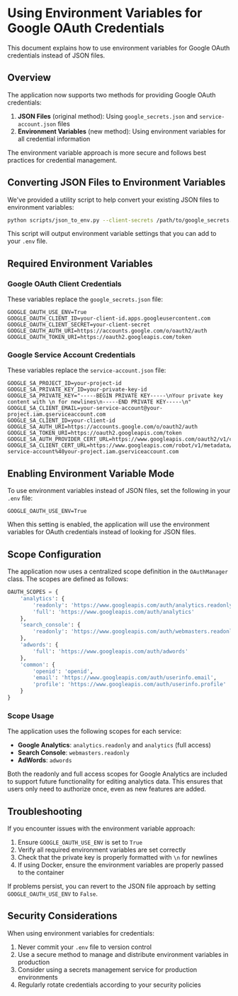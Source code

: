 # Using Environment Variables for Google OAuth Credentials

This document explains how to use environment variables for Google OAuth credentials instead of JSON files.

## Overview

The application now supports two methods for providing Google OAuth credentials:

1. **JSON Files** (original method): Using `google_secrets.json` and `service-account.json` files
2. **Environment Variables** (new method): Using environment variables for all credential information

The environment variable approach is more secure and follows best practices for credential management.

## Converting JSON Files to Environment Variables

We've provided a utility script to help convert your existing JSON files to environment variables:

```bash
python scripts/json_to_env.py --client-secrets /path/to/google_secrets.json --service-account /path/to/service-account.json
```

This script will output environment variable settings that you can add to your `.env` file.

## Required Environment Variables

### Google OAuth Client Credentials

These variables replace the `google_secrets.json` file:

```
GOOGLE_OAUTH_USE_ENV=True
GOOGLE_OAUTH_CLIENT_ID=your-client-id.apps.googleusercontent.com
GOOGLE_OAUTH_CLIENT_SECRET=your-client-secret
GOOGLE_OAUTH_AUTH_URI=https://accounts.google.com/o/oauth2/auth
GOOGLE_OAUTH_TOKEN_URI=https://oauth2.googleapis.com/token
```

### Google Service Account Credentials

These variables replace the `service-account.json` file:

```
GOOGLE_SA_PROJECT_ID=your-project-id
GOOGLE_SA_PRIVATE_KEY_ID=your-private-key-id
GOOGLE_SA_PRIVATE_KEY="-----BEGIN PRIVATE KEY-----\nYour private key content with \n for newlines\n-----END PRIVATE KEY-----\n"
GOOGLE_SA_CLIENT_EMAIL=your-service-account@your-project.iam.gserviceaccount.com
GOOGLE_SA_CLIENT_ID=your-client-id
GOOGLE_SA_AUTH_URI=https://accounts.google.com/o/oauth2/auth
GOOGLE_SA_TOKEN_URI=https://oauth2.googleapis.com/token
GOOGLE_SA_AUTH_PROVIDER_CERT_URL=https://www.googleapis.com/oauth2/v1/certs
GOOGLE_SA_CLIENT_CERT_URL=https://www.googleapis.com/robot/v1/metadata/x509/your-service-account%40your-project.iam.gserviceaccount.com
```

## Enabling Environment Variable Mode

To use environment variables instead of JSON files, set the following in your `.env` file:

```
GOOGLE_OAUTH_USE_ENV=True
```

When this setting is enabled, the application will use the environment variables for OAuth credentials instead of looking for JSON files.

## Scope Configuration

The application now uses a centralized scope definition in the `OAuthManager` class. The scopes are defined as follows:

```python
OAUTH_SCOPES = {
    'analytics': {
        'readonly': 'https://www.googleapis.com/auth/analytics.readonly',
        'full': 'https://www.googleapis.com/auth/analytics'
    },
    'search_console': {
        'readonly': 'https://www.googleapis.com/auth/webmasters.readonly'
    },
    'adwords': {
        'full': 'https://www.googleapis.com/auth/adwords'
    },
    'common': {
        'openid': 'openid',
        'email': 'https://www.googleapis.com/auth/userinfo.email',
        'profile': 'https://www.googleapis.com/auth/userinfo.profile'
    }
}
```

### Scope Usage

The application uses the following scopes for each service:

- **Google Analytics**: `analytics.readonly` and `analytics` (full access)
- **Search Console**: `webmasters.readonly`
- **AdWords**: `adwords`

Both the readonly and full access scopes for Google Analytics are included to support future functionality for editing analytics data. This ensures that users only need to authorize once, even as new features are added.

## Troubleshooting

If you encounter issues with the environment variable approach:

1. Ensure `GOOGLE_OAUTH_USE_ENV` is set to `True`
2. Verify all required environment variables are set correctly
3. Check that the private key is properly formatted with `\n` for newlines
4. If using Docker, ensure the environment variables are properly passed to the container

If problems persist, you can revert to the JSON file approach by setting `GOOGLE_OAUTH_USE_ENV` to `False`.

## Security Considerations

When using environment variables for credentials:

1. Never commit your `.env` file to version control
2. Use a secure method to manage and distribute environment variables in production
3. Consider using a secrets management service for production environments
4. Regularly rotate credentials according to your security policies
